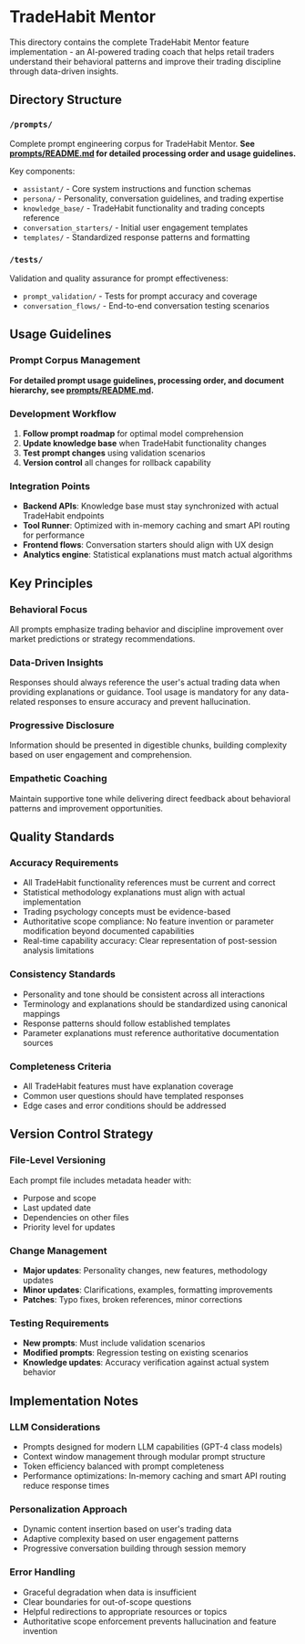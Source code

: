 # TradeHabit Mentor

This directory contains the complete TradeHabit Mentor feature implementation - an AI-powered trading coach that helps retail traders understand their behavioral patterns and improve their trading discipline through data-driven insights.

## Directory Structure

### `/prompts/`
Complete prompt engineering corpus for TradeHabit Mentor. **See [prompts/README.md](prompts/README.md) for detailed processing order and usage guidelines.**

Key components:
- `assistant/` - Core system instructions and function schemas
- `persona/` - Personality, conversation guidelines, and trading expertise
- `knowledge_base/` - TradeHabit functionality and trading concepts reference
- `conversation_starters/` - Initial user engagement templates
- `templates/` - Standardized response patterns and formatting

### `/tests/`
Validation and quality assurance for prompt effectiveness:
- `prompt_validation/` - Tests for prompt accuracy and coverage
- `conversation_flows/` - End-to-end conversation testing scenarios

## Usage Guidelines

### Prompt Corpus Management
**For detailed prompt usage guidelines, processing order, and document hierarchy, see [prompts/README.md](prompts/README.md).**

### Development Workflow
1. **Follow prompt roadmap** for optimal model comprehension
2. **Update knowledge base** when TradeHabit functionality changes  
3. **Test prompt changes** using validation scenarios
4. **Version control** all changes for rollback capability

### Integration Points
- **Backend APIs**: Knowledge base must stay synchronized with actual TradeHabit endpoints
- **Tool Runner**: Optimized with in-memory caching and smart API routing for performance
- **Frontend flows**: Conversation starters should align with UX design
- **Analytics engine**: Statistical explanations must match actual algorithms

## Key Principles

### Behavioral Focus
All prompts emphasize trading behavior and discipline improvement over market predictions or strategy recommendations.

### Data-Driven Insights
Responses should always reference the user's actual trading data when providing explanations or guidance. Tool usage is mandatory for any data-related responses to ensure accuracy and prevent hallucination.

### Progressive Disclosure
Information should be presented in digestible chunks, building complexity based on user engagement and comprehension.

### Empathetic Coaching
Maintain supportive tone while delivering direct feedback about behavioral patterns and improvement opportunities.

## Quality Standards

### Accuracy Requirements
- All TradeHabit functionality references must be current and correct
- Statistical methodology explanations must align with actual implementation
- Trading psychology concepts must be evidence-based
- Authoritative scope compliance: No feature invention or parameter modification beyond documented capabilities
- Real-time capability accuracy: Clear representation of post-session analysis limitations

### Consistency Standards
- Personality and tone should be consistent across all interactions
- Terminology and explanations should be standardized using canonical mappings
- Response patterns should follow established templates
- Parameter explanations must reference authoritative documentation sources

### Completeness Criteria
- All TradeHabit features must have explanation coverage
- Common user questions should have templated responses
- Edge cases and error conditions should be addressed

## Version Control Strategy

### File-Level Versioning
Each prompt file includes metadata header with:
- Purpose and scope
- Last updated date
- Dependencies on other files
- Priority level for updates

### Change Management
- **Major updates**: Personality changes, new features, methodology updates
- **Minor updates**: Clarifications, examples, formatting improvements
- **Patches**: Typo fixes, broken references, minor corrections

### Testing Requirements
- **New prompts**: Must include validation scenarios
- **Modified prompts**: Regression testing on existing scenarios
- **Knowledge updates**: Accuracy verification against actual system behavior

## Implementation Notes

### LLM Considerations
- Prompts designed for modern LLM capabilities (GPT-4 class models)
- Context window management through modular prompt structure
- Token efficiency balanced with prompt completeness
- Performance optimizations: In-memory caching and smart API routing reduce response times

### Personalization Approach
- Dynamic content insertion based on user's trading data
- Adaptive complexity based on user engagement patterns
- Progressive conversation building through session memory

### Error Handling
- Graceful degradation when data is insufficient
- Clear boundaries for out-of-scope questions
- Helpful redirections to appropriate resources or topics
- Authoritative scope enforcement prevents hallucination and feature invention